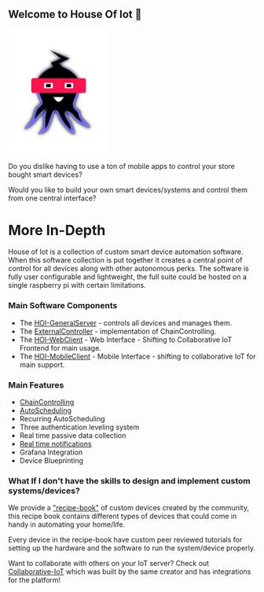 ## Welcome to House Of Iot 👋

<img align = "center" width = "200px" src ="https://github.com/House-of-IoT/HOI-WebClient/blob/master/Frontend/src/Img/bot.png"/>

Do you dislike having to use a ton of mobile apps to control your store bought smart devices?

Would you like to build your own smart devices/systems and control them from one central interface?

# More In-Depth
House of Iot is a collection of custom smart device automation software. When this software collection is put together it creates
a central point of control for all devices along with other autonomous perks. The software is fully user configurable and 
lightweight, the full suite could be hosted on a single raspberry pi with certain limitations.

### Main Software Components
- The [HOI-GeneralServer](https://github.com/House-of-IoT/HOI-GeneralServer) - controls all devices and manages them.
- The [ExternalController](https://github.com/House-of-IoT/ExternalController) - implementation of ChainControlling.
- The [HOI-WebClient](https://github.com/House-of-IoT/HOI-WebClient) - Web Interface - Shifting to Collaborative IoT Frontend for main usage.
- The [HOI-MobileClient](https://github.com/House-of-IoT/HOI-MobileClient) - Mobile Interface - shifting to collaborative IoT for main support.

### Main Features
- [ChainControlling](https://github.com/House-of-IoT/HOI-GeneralServer/blob/master/Docs/ChainControlling.MD)
- [AutoScheduling](https://github.com/House-of-IoT/HOI-GeneralServer/blob/master/Docs/AutoScheduling.MD)
- Recurring AutoScheduling
- Three authentication leveling system
- Real time passive data collection
- [Real time notifications](https://github.com/House-of-IoT/HOI-GeneralServer/blob/master/Docs/Notifications.MD)
- Grafana Integration
- Device Blueprinting

### What If I don't have the skills to design and implement custom systems/devices?
We provide a ["recipe-book"](https://github.com/House-of-IoT/Tutorials) of custom devices created by the community, this recipe book contains 
different types of devices that could come in handy in automating your home/life.

Every device in the recipe-book have custom peer reviewed tutorials for setting up the hardware and the software to run the system/device properly. 

Want to collaborate with others on your IoT server? Check out [Collaborative-IoT](https://github.com/Collaborative-IoT) which was built by the same creator and has integrations for the platform!
